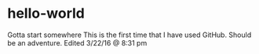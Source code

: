 # hello-world
Gotta start somewhere 
This is the first time that I have used GitHub.  Should be an adventure. 
Edited 3/22/16 @ 8:31 pm
